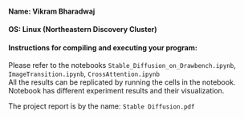 #### Name: **Vikram Bharadwaj**  

#### OS: Linux (Northeastern Discovery Cluster)  

#### Instructions for compiling and executing your program:  

Please refer to the notebooks `Stable_Diffusion_on_Drawbench.ipynb`, `ImageTransition.ipynb`, `CrossAttention.ipynb`  
All the results can be replicated by running the cells in the notebook. Notebook has different experiment results and their visualization.

The project report is by the name:   `Stable Diffusion.pdf`  
